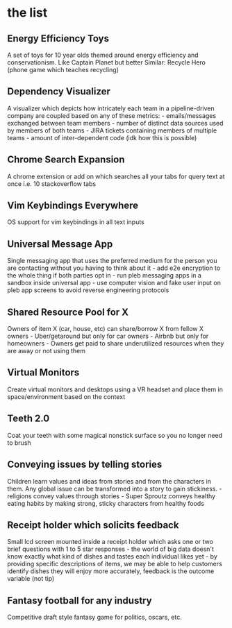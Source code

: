 # the list

## Energy Efficiency Toys
A set of toys for 10 year olds themed around energy efficiency and conservationism. Like Captain Planet but better
Similar: Recycle Hero (phone game which teaches recycling)

## Dependency Visualizer
A visualizer which depicts how intricately each team in a pipeline-driven company are coupled based on any of these metrics:
    - emails/messages exchanged between team members
    - number of distinct data sources used by members of both teams
    - JIRA tickets containing members of multiple teams
    - amount of inter-dependent code (idk how this is possible)

## Chrome Search Expansion
A chrome extension or add on which searches all your tabs for query text at once i.e. 10 stackoverflow tabs

## Vim Keybindings Everywhere
OS support for vim keybindings in all text inputs

## Universal Message App
Single messaging app that uses the preferred medium for the person you are contacting without you having to think about it
    - add e2e encryption to the whole thing if both parties opt in
    - run pleb messaging apps in a sandbox inside universal app
    - use computer vision and fake user input on pleb app screens to avoid reverse engineering protocols

## Shared Resource Pool for X
Owners of item X (car, house, etc) can share/borrow X from fellow X owners
    - Uber/getaround but only for car owners
    - Airbnb but only for homeowners
    - Owners get paid to share underutilized resources when they are away or not using them

## Virtual Monitors
Create virtual monitors and desktops using a VR headset and place them in space/environment based on the context

## Teeth 2.0
Coat your teeth with some magical nonstick surface so you no longer need to brush

## Conveying issues by telling stories
Children learn values and ideas from stories and from the characters in them. Any global issue can be transformed into a story to gain stickiness.
    - religions convey values through stories
    - Super Sproutz conveys healthy eating habits by making strong, sticky characters from healthy foods

## Receipt holder which solicits feedback
Small lcd screen mounted inside a receipt holder which asks one or two brief questions with 1 to 5 star responses
    - the world of big data doesn't know exactly what kind of dishes and tastes each individual likes yet
    - by providing specific descriptions of items, we may be able to help customers identify dishes they will enjoy more accurately, feedback is the outcome variable (not tip)

## Fantasy football for any industry
Competitive draft style fantasy game for politics, oscars, etc.
